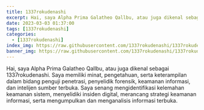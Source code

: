 ```yaml
---
title: 1337rokudenashi
excerpt: Hai, saya Alpha Prima Galatheo Qallbu, atau juga dikenal sebagai 1337rokudenashi. Saya memiliki minat, pengetahuan, serta keterampilan dalam bidang penguji penetrasi...
date: 2023-03-03 01:37:00
tags: [1337rokudenashi]
categories:
  - [1337rokudenashi]
index_img: https://raw.githubusercontent.com/1337rokudenashi/1337rokudenashi.github.io/main/reincarnation.png
banner_img: https://raw.githubusercontent.com/1337rokudenashi/1337rokudenashi.github.io/main/1337rokudenashi.png
---
```


Hai, saya Alpha Prima Galatheo Qallbu, atau juga dikenal sebagai 1337rokudenashi. Saya memiliki minat, pengetahuan, serta keterampilan dalam bidang penguji penetrasi, penyelidik forensik, keamanan informasi, dan intelijen sumber terbuka. Saya senang mengidentifikasi kelemahan keamanan sistem, menyelidiki insiden digital, merancang strategi keamanan informasi, serta mengumpulkan dan menganalisis informasi terbuka.
